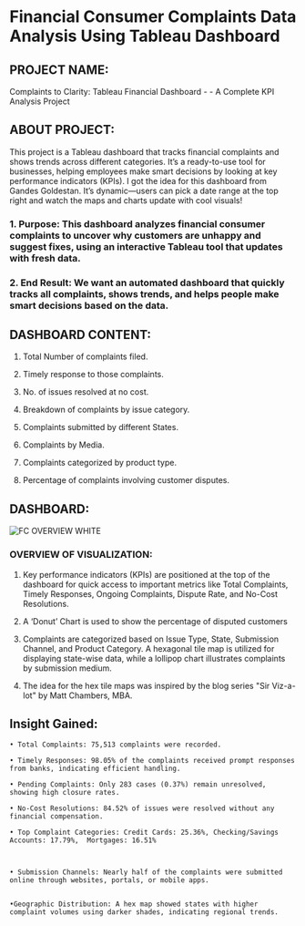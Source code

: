 # Financial Consumer Complaints Data Analysis Using Tableau Dashboard



## PROJECT NAME:

Complaints to Clarity: Tableau Financial Dashboard - - A Complete KPI Analysis Project

## ABOUT PROJECT:

This project is a Tableau dashboard that tracks financial complaints and shows trends across different categories. It’s a ready-to-use tool for businesses, helping employees make smart decisions by looking at key performance indicators (KPIs). I got the idea for this dashboard from Gandes Goldestan. It’s dynamic—users can pick a date range at the top right and watch the maps and charts update with cool visuals!



###  1. Purpose: This dashboard analyzes financial consumer complaints to uncover why customers are unhappy and suggest fixes, using an interactive Tableau tool that updates with fresh data.

   
### 2. End Result: We want an automated dashboard that quickly tracks all complaints, shows trends, and helps people make smart decisions based on the data.
  
  
## DASHBOARD CONTENT:

   1. Total Number of complaints filed.

   2. Timely response to those complaints.

   3. No. of issues resolved at no cost.

   4. Breakdown of complaints by issue category.

   5. Complaints submitted by different States.

   6. Complaints by Media.

   7. Complaints categorized by product type.

   8. Percentage of complaints involving customer disputes.

## DASHBOARD:

![FC OVERVIEW WHITE](https://user-images.githubusercontent.com/124501309/224550453-852c3457-bd5a-4b7a-9027-7e1ddc31fae8.png)


### OVERVIEW OF VISUALIZATION:

   1) Key performance indicators (KPIs) are positioned at the top of the dashboard for quick access to important metrics like Total Complaints, Timely Responses, Ongoing Complaints, Dispute Rate, and No-Cost Resolutions.

   2) A ‘Donut’ Chart is used to show the percentage of disputed customers

   3) Complaints are categorized based on Issue Type, State, Submission Channel, and Product Category. A hexagonal tile map is utilized for displaying state-wise data, while a lollipop chart illustrates complaints by submission medium.

   4) The idea for the hex tile maps was inspired by the blog series "Sir Viz-a-lot" by Matt Chambers, MBA.

## Insight Gained:

  

    • Total Complaints: 75,513 complaints were recorded.
   
    • Timely Responses: 98.05% of the complaints received prompt responses from banks, indicating efficient handling.
   
    • Pending Complaints: Only 283 cases (0.37%) remain unresolved, showing high closure rates.
   
    • No-Cost Resolutions: 84.52% of issues were resolved without any financial compensation.

    • Top Complaint Categories: Credit Cards: 25.36%, Checking/Savings Accounts: 17.79%,  Mortgages: 16.51%
   
     
   
    • Submission Channels: Nearly half of the complaints were submitted online through websites, portals, or mobile apps.
   
   
    •Geographic Distribution: A hex map showed states with higher complaint volumes using darker shades, indicating regional trends.
